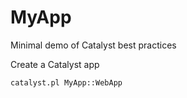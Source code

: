 MyApp
=====

Minimal demo of Catalyst best practices

Create a Catalyst app

    catalyst.pl MyApp::WebApp


